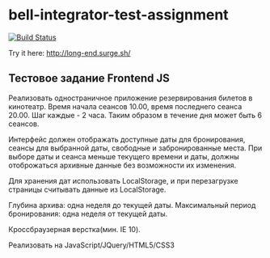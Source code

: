 # bell-integrator-test-assignment
[![Build Status](https://travis-ci.org/skhrv/bell-integrator-test-assignment.svg?branch=master)](https://travis-ci.org/skhrv/bell-integrator-test-assignment)

Try it here: http://long-end.surge.sh/

## Тестовое задание Frontend JS

Реализовать одностраничное приложение резервирования билетов в кинотеатр. Время начала сеансов 10.00, время последнего сеанса 20.00. Шаг каждые - 2 часа. Таким образом в течение дня может быть 6 сеансов.


Интерфейс должен отображать доступные даты для бронирования, сеансы для выбранной даты, свободные и забронированные места. При выборе даты и сеанса меньше текущего времени и даты, должны отоброжаться архивные данные без возможности их изменения.


Для хранения дат использовать LocalStorage, и при перезагрузке страницы считывать данные из LocalStorage.


Глубина архива: одна неделя до текущей даты. Максимальный период бронирования: одна неделя от текущей даты.


Кроссбраузерная верстка(мин. IE 10).


Реализовать на JavaScript/JQuery/HTML5/CSS3
